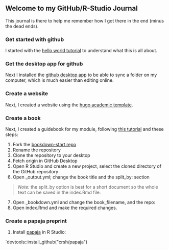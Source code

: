 ## Welcome to my GitHub/R-Studio Journal 

This journal is there to help me remember how I got there in the end (minus the dead ends).

### Get started with github

I started with the [hello world tutorial](https://guides.github.com/activities/hello-world/) to understand what this is all about.

### Get the desktop app for github

Next I installed the [github desktop app](https://desktop.github.com) to be able to sync a folder on my computer, which is much easier than editing online.

### Create a website

Next, I created a website using the [hugo academic template](https://themes.gohugo.io//theme/academic/post/getting-started/). 

### Create a book

Next, I created a guidebook for my module, following [this tutorial](http://seankross.com/2016/11/17/How-to-Start-a-Bookdown-Book.html) and these steps:

1. Fork the [bookdown-start repo](https://github.com/seankross/bookdown-start)
2. Rename the repository
3. Clone the repository to your desktop
4. Fetch origin in GitHub Desktop
5. Open R Studio and create a new project, select the cloned directory of the GitHub repository
6. Open _output.yml; change the book title and the split_by: section 

> *Note:* the split_by option is best for a short document so the whole text can be saved in the index.Rmd file.

7. Open _bookdown.yml and change the book_filename, and the repo:
8. Open index.Rmd and make the required changes.

### Create a papaja preprint

1. Install [papaja](https://crsh.github.io/papaja_man) in R Studio: 

`devtools::install_github("crsh/papaja")











